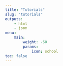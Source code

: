 ```yaml
---
title: "Tutorials"
slug: "tutorials"
outputs:
    - html
    - json
menu:
    main:
        weight: -60
        params: 
            icon: school
toc: false
---
```

